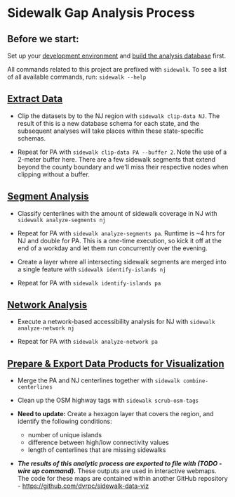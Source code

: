 # Sidewalk Gap Analysis Process

## Before we start:

Set up your [development environment](dev_environment.md)
and [build the analysis database](database_setup.md) first.

All commands related to this project are prefixed with `sidewalk`. To see a list of all available commands, run: `sidewalk --help`


## [Extract Data](../sidewalk_gaps/extract_data)


- Clip the datasets by to the NJ region with ``sidewalk clip-data NJ``. The result of this is a new database schema for each state, and the subsequent analyses will take places within these state-specific schemas.


- Repeat for PA with ``sidewalk clip-data PA --buffer 2``. Note the use of a 2-meter buffer here. There are a few sidewalk segments that extend beyond the county boundary and we'll miss their respective nodes when clipping without a buffer.


## [Segment Analysis](../sidewalk_gaps/segments)


- Classify centerlines with the amount of sidewalk coverage in NJ with ``sidewalk analyze-segments nj`` 

- Repeat for PA with ``sidewalk analyze-segments pa``. Runtime is ~4 hrs for NJ and double for PA. This is a one-time execution, so kick it off at the end of a workday and let them run concurrently over the evening.

- Create a layer where all intersecting sidewalk segments are merged into a single feature with ``sidewalk identify-islands nj``

- Repeat for PA with ``sidewalk identify-islands pa``


## [Network Analysis](../sidewalk_gaps/accessibility)


- Execute a network-based accessibility analysis for NJ with ``sidewalk analyze-network nj``

- Repeat for PA with ``sidewalk analyze-network pa``


## [Prepare & Export Data Products for Visualization](../sidewalk_gaps/data_viz)

- Merge the PA and NJ centerlines together with `sidewalk combine-centerlines`

- Clean up the OSM highway tags with `sidewalk scrub-osm-tags`

- **Need to update:** Create a hexagon layer that covers the region, and identify the following conditions:
    - number of unique islands
    - difference between high/low connectivity values
    - length of centerlines that are missing sidewalks

- ***The results of this analytic process are exported to file with (TODO - wire up command).*** These outputs are used in interactive webmaps. The code for these maps are contained within another GitHub repository - https://github.com/dvrpc/sidewalk-data-viz

